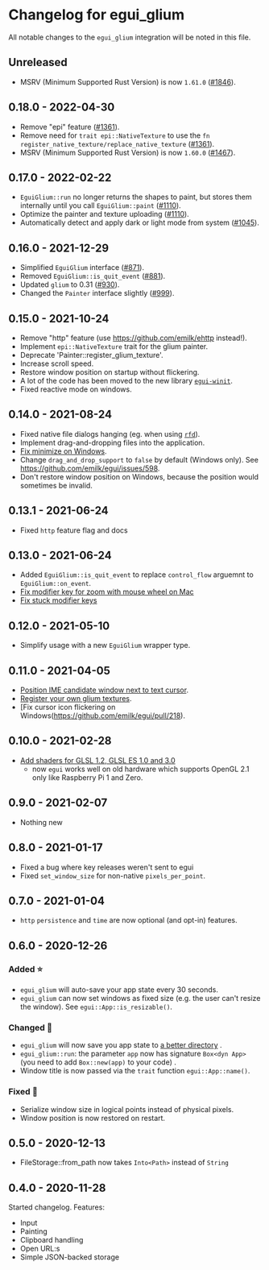 # Changelog for egui_glium

All notable changes to the `egui_glium` integration will be noted in this file.

## Unreleased

* MSRV (Minimum Supported Rust Version) is now `1.61.0` ([#1846](https://github.com/emilk/egui/pull/1846)).

## 0.18.0 - 2022-04-30

* Remove "epi" feature ([#1361](https://github.com/emilk/egui/pull/1361)).
* Remove need for `trait epi::NativeTexture` to use
  the `fn register_native_texture/replace_native_texture` ([#1361](https://github.com/emilk/egui/pull/1361)).
* MSRV (Minimum Supported Rust Version) is now `1.60.0` ([#1467](https://github.com/emilk/egui/pull/1467)).

## 0.17.0 - 2022-02-22

* `EguiGlium::run` no longer returns the shapes to paint, but stores them internally until you
  call `EguiGlium::paint` ([#1110](https://github.com/emilk/egui/pull/1110)).
* Optimize the painter and texture uploading ([#1110](https://github.com/emilk/egui/pull/1110)).
* Automatically detect and apply dark or light mode from system ([#1045](https://github.com/emilk/egui/pull/1045)).

## 0.16.0 - 2021-12-29

* Simplified `EguiGlium` interface ([#871](https://github.com/emilk/egui/pull/871)).
* Removed `EguiGlium::is_quit_event` ([#881](https://github.com/emilk/egui/pull/881)).
* Updated `glium` to 0.31 ([#930](https://github.com/emilk/egui/pull/930)).
* Changed the `Painter` interface slightly ([#999](https://github.com/emilk/egui/pull/999)).

## 0.15.0 - 2021-10-24

* Remove "http" feature (use https://github.com/emilk/ehttp instead!).
* Implement `epi::NativeTexture` trait for the glium painter.
* Deprecate 'Painter::register_glium_texture'.
* Increase scroll speed.
* Restore window position on startup without flickering.
* A lot of the code has been moved to the new
  library [`egui-winit`](https://github.com/emilk/egui/tree/master/egui-winit).
* Fixed reactive mode on windows.

## 0.14.0 - 2021-08-24

* Fixed native file dialogs hanging (eg. when using [`rfd`](https://github.com/PolyMeilex/rfd)).
* Implement drag-and-dropping files into the application.
* [Fix minimize on Windows](https://github.com/emilk/egui/issues/518).
* Change `drag_and_drop_support` to `false` by default (Windows only). See <https://github.com/emilk/egui/issues/598>.
* Don't restore window position on Windows, because the position would sometimes be invalid.

## 0.13.1 - 2021-06-24

* Fixed `http` feature flag and docs

## 0.13.0 - 2021-06-24

* Added `EguiGlium::is_quit_event` to replace `control_flow` arguemnt to `EguiGlium::on_event`.
* [Fix modifier key for zoom with mouse wheel on Mac](https://github.com/emilk/egui/issues/401)
* [Fix stuck modifier keys](https://github.com/emilk/egui/pull/479)

## 0.12.0 - 2021-05-10

* Simplify usage with a new `EguiGlium` wrapper type.

## 0.11.0 - 2021-04-05

* [Position IME candidate window next to text cursor](https://github.com/emilk/egui/pull/258).
* [Register your own glium textures](https://github.com/emilk/egui/pull/226).
* [Fix cursor icon flickering on Windows(https://github.com/emilk/egui/pull/218).

## 0.10.0 - 2021-02-28

* [Add shaders for GLSL 1.2, GLSL ES 1.0 and 3.0](https://github.com/emilk/egui/pull/187)
    - now `egui` works well on old hardware which supports OpenGL 2.1 only like Raspberry Pi 1 and Zero.

## 0.9.0 - 2021-02-07

* Nothing new

## 0.8.0 - 2021-01-17

* Fixed a bug where key releases weren't sent to egui
* Fixed `set_window_size` for non-native `pixels_per_point`.

## 0.7.0 - 2021-01-04

* `http` `persistence` and `time` are now optional (and opt-in) features.

## 0.6.0 - 2020-12-26

### Added ⭐

* `egui_glium` will auto-save your app state every 30 seconds.
* `egui_glium` can now set windows as fixed size (e.g. the user can't resize the window).
  See `egui::App::is_resizable()`.

### Changed 🔧

* `egui_glium` will now save you app state
  to [a better directory](https://docs.rs/directories-next/2.0.0/directories_next/struct.ProjectDirs.html#method.data_dir)
  .
* `egui_glium::run`: the parameter `app` now has signature `Box<dyn App>` (you need to add `Box::new(app)` to your code)
  .
* Window title is now passed via the `trait` function `egui::App::name()`.

### Fixed 🐛

* Serialize window size in logical points instead of physical pixels.
* Window position is now restored on restart.

## 0.5.0 - 2020-12-13

* FileStorage::from_path now takes `Into<Path>` instead of `String`

## 0.4.0 - 2020-11-28

Started changelog. Features:

* Input
* Painting
* Clipboard handling
* Open URL:s
* Simple JSON-backed storage
